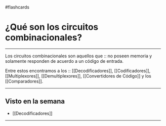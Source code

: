 #flashcards
# ¿Qué son los circuitos combinacionales?
---
Los circuitos combinacionales son aquellos que :: no poseen memoria y solamente responden de acuerdo a un código de entrada.
<!--SR:!2023-07-13,64,290-->
Entre estos encontramos a los :: [[Decodificadores]], [[Codificadores]], [[Multiplexores]], [[Demultiplexores]], [[Convertidores de Código]] y los [[Comparadores]].
<!--SR:!2023-04-25,2,250-->
___
## Visto en la semana
- [[Decodificadores]]
___